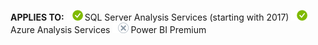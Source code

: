 **APPLIES TO:** ![yes](media/yes.png)SQL Server Analysis Services (starting with 2017) ![yes](media/yes.png)Azure Analysis Services ![no](media/no.png)Power BI Premium